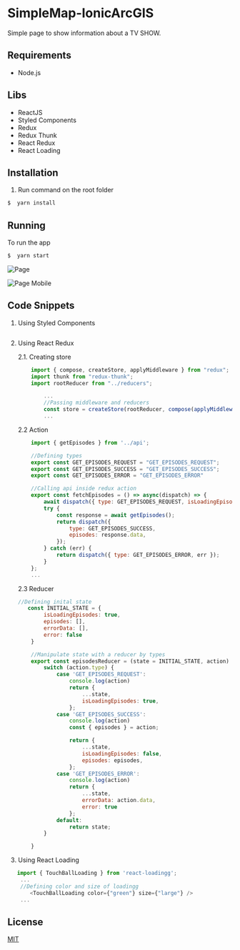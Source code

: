 # SimpleMap-IonicArcGIS

Simple page to show information about a TV SHOW.
## Requirements

- Node.js
## Libs

- ReactJS
- Styled Components
- Redux
- Redux Thunk
- React Redux
- React Loading 

## Installation

1. Run command on the root folder

```bash
$  yarn install 
```
## Running

To run the app

```bash
$  yarn start
```

![Page](https://user-images.githubusercontent.com/44411176/107170494-38e23f00-699f-11eb-9a47-bd7c8cac419d.png)  

![Page Mobile](https://user-images.githubusercontent.com/44411176/107170494-38e23f00-699f-11eb-9a47-bd7c8cac419d.png)  

## Code Snippets

 1. Using Styled Components
  
  ```javascript
  ```

 2. Using React Redux
   
    2.1. Creating store 

    ```javascript
        import { compose, createStore, applyMiddleware } from "redux";
        import thunk from "redux-thunk";
        import rootReducer from "../reducers";

            ...
            //Passing middleware and reducers
            const store = createStore(rootReducer, compose(applyMiddleware(thunk)));
            ...
    ```
    2.2 Action

    ```javascript
        import { getEpisodes } from '../api';

        //Defining types
        export const GET_EPISODES_REQUEST = "GET_EPISODES_REQUEST";
        export const GET_EPISODES_SUCCESS = "GET_EPISODES_SUCCESS";
        export const GET_EPISODES_ERROR = "GET_EPISODES_ERROR"

        //Calling api inside redux action
        export const fetchEpisodes = () => async(dispatch) => {
            await dispatch({ type: GET_EPISODES_REQUEST, isLoadingEpisodes: false });
            try {
                const response = await getEpisodes();
                return dispatch({
                    type: GET_EPISODES_SUCCESS,
                    episodes: response.data,
                });
            } catch (err) {
                return dispatch({ type: GET_EPISODES_ERROR, err });
            }
        };
        ...
    ```

    2.3 Reducer 

    ```javascript
    //Defining inital state
       const INITIAL_STATE = {
            isLoadingEpisodes: true,
            episodes: [],
            errorData: [],
            error: false
        }

        //Manipulate state with a reducer by types 
        export const episodesReducer = (state = INITIAL_STATE, action) => {
            switch (action.type) {
                case 'GET_EPISODES_REQUEST':
                    console.log(action)
                    return {
                        ...state,
                        isLoadingEpisodes: true,
                    };
                case 'GET_EPISODES_SUCCESS':
                    console.log(action)
                    const { episodes } = action;

                    return {
                        ...state,
                        isLoadingEpisodes: false,
                        episodes: episodes,
                    };
                case 'GET_EPISODES_ERROR':
                    console.log(action)
                    return {
                        ...state,
                        errorData: action.data,
                        error: true
                    };
                default:
                    return state;
            }

        }
    ```
      

 3. Using React Loading 

 ```javascript
    import { TouchBallLoading } from 'react-loadingg';
     ...
     //Defining color and size of loadingg 
        <TouchBallLoading color={"green"} size={"large"} />
     ...
  ```

## License
[MIT](https://choosealicense.com/licenses/mit/)

